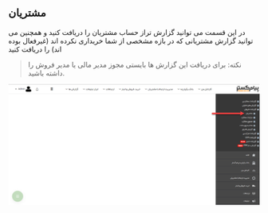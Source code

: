 ﻿## مشتریان

در این قسمت می توانید گزارش تراز حساب مشتریان را دریافت کنید و همچنین می توانید گزارش مشتریانی که در بازه مشخصی از شما خریداری نکرده اند (غیرفعال بوده اند) را دریافت کنید


> نکته: برای دریافت این گزارش ها بایستی مجوز مدیر مالی یا مدیر فروش را داشته باشید.


![](PreCustomers.png)


 



 
